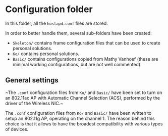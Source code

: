 # Configuration folder
In this folder, all the `hostapd.conf` files are stored.

In order to better handle them, several sub-folders have been created:
- `Skeleton/` contains frame configuration files that can be used to create personal solutions.
- `Ko/` contains personal solutions.
- `Basic/` contains configurations copied from Mathy Vanhoef (these are minimal working configurations, but are not well commented).

## General settings
~The `.conf` configuration files from `Ko/` and `Basic/` have been set to turn on an 802.11ac AP with Automatic Channel Selection (ACS), performed by the driver of the Wireless NIC.~

The `.conf` configuration files from `Ko/` and `Basic/` have been written to setup an 802.11g AP, operating on the channel 1. The reason behind this choice is that it allows to have the broadest compatibility with various types of devices.
